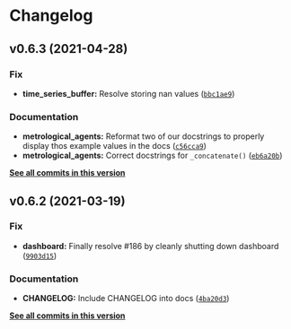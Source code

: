# Changelog

<!--next-version-placeholder-->

## v0.6.3 (2021-04-28)
### Fix
* **time_series_buffer:** Resolve storing nan values ([`bbc1ae9`](https://github.com/Met4FoF/agentMET4FOF/commit/bbc1ae925d221fdd79715a46e48c91059b2d4cd6))

### Documentation
* **metrological_agents:** Reformat two of our docstrings to properly display thos example values in the docs ([`c56cca9`](https://github.com/Met4FoF/agentMET4FOF/commit/c56cca993502a35f1e39dd14df9b82fa00ba32c4))
* **metrological_agents:** Correct docstrings for `_concatenate()` ([`eb6a20b`](https://github.com/Met4FoF/agentMET4FOF/commit/eb6a20bd4a053d05064dd73b55c42554dcce41da))

**[See all commits in this version](https://github.com/Met4FoF/agentMET4FOF/compare/v0.6.2...v0.6.3)**

## v0.6.2 (2021-03-19)
### Fix
* **dashboard:** Finally resolve #186 by cleanly shutting down dashboard ([`9903d15`](https://github.com/Met4FoF/agentMET4FOF/commit/9903d15b61033ab5e8536deb9318936ff89e4249))

### Documentation
* **CHANGELOG:** Include CHANGELOG into docs ([`4ba20d3`](https://github.com/Met4FoF/agentMET4FOF/commit/4ba20d376381ad5299853d112135204104165e6e))

**[See all commits in this version](https://github.com/Met4FoF/agentMET4FOF/compare/v0.6.1...v0.6.2)**
